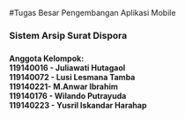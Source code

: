 #Tugas Besar Pengembangan Aplikasi Mobile
<h3>Sistem Arsip Surat Dispora<h3>
<h4>
    Anggota Kelompok:<br>
    119140016 - Juliawati Hutagaol<br>
    119140072 - Lusi Lesmana Tamba<br>
    119140221- M.Anwar Ibrahim<br>
    119140176 - Wilando Putrayuda<br>
    119140223 - Yusril Iskandar Harahap<br>


<h4>